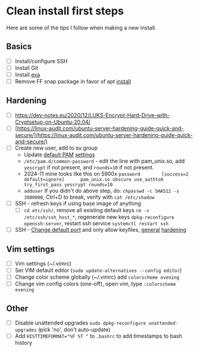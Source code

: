 # Clean install first steps
Here are some of the tips I follow when making a new install.

## Basics
- [ ]  Install/configure SSH
- [ ]  Install Git
- [ ]  Install [exa](https://the.exa.website/install/linux)
- [ ]  Remove FF snap package in favor of apt [install](https://support.mozilla.org/en-US/kb/install-firefox-linux)

## Hardening
- [ ]  https://dev-notes.eu/2020/12/LUKS-Encrypt-Hard-Drive-with-Cryptsetup-on-Ubuntu-20.04/
- [ ]  [https://linux-audit.com/ubuntu-server-hardening-guide-quick-and-secure/](https://linux-audit.com/ubuntu-server-hardening-guide-quick-and-secure/)
- [ ]  Create new user, add to su group
    - Update [default PAM](https://askubuntu.com/questions/894404/how-to-increase-the-number-of-hashing-rounds-for-etc-shadow) [settings](https://www.reddit.com/r/Passwords/comments/1cd58c3/psa_default_scrypt_yescrypt_and_gostyescrypt/)
    - `/etc/pam.d/common-password` - edit the line with pam_unix.so, add `yescrypt` if not present, and `rounds=10` if not present.
    - 2024-11 mine looks like this on 5900x `password        [success=2 default=ignore]      pam_unix.so obscure use_authtok try_first_pass yescrypt rounds=10`
    - `adduser` If you didn't do above step, do: `chpasswd -c SHA512 -s 3000000`, Ctrl+D to break, verify with `cat /etc/shadow`
- [ ]  SSH - refresh keys if using base image of anything
    - [ ]  `cd etc/ssh/`, remove all existing default keys `rm -v /etc/ssh/ssh_host_*`, regenerate new keys `dpkg-reconfigure openssh-server`, restart ssh service `systemctl restart ssh`
- [ ]  SSH - [Change default port](https://www.scalahosting.com/kb/changing-default-ssh-port-in-openssh/) and only allow keyfiles, [general](https://www.redhat.com/sysadmin/eight-ways-secure-ssh) [hardening](https://www.digitalocean.com/community/tutorials/how-to-harden-openssh-on-ubuntu-20-04)
    
## Vim settings
- [ ]  Vim settings (~/.vimrc)
- [ ]  Set VIM default editor (`sudo update-alternatives --config editor`)
- [ ]  Change color scheme globally (~/.vimrc) add `colorscheme evening`
- [ ]  Change vim config colors (one-off), open vim, type `:colorscheme evening`

## Other
- [ ] Disable unattended upgrades `sudo dpkg-reconfigure unattended-upgrades` (pick 'no', don't auto-update)
- [ ] Add `HISTTIMEFORMAT="%F %T "` to `.bashrc` to add timestamps to bash history
